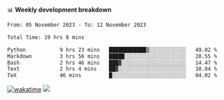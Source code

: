 📊 **Weekly development breakdown**
<!--START_SECTION:waka-->

```txt
From: 05 November 2023 - To: 12 November 2023

Total Time: 19 hrs 8 mins

Python           9 hrs 23 mins   ████████████▒░░░░░░░░░░░░   49.02 %
Markdown         3 hrs 56 mins   █████░░░░░░░░░░░░░░░░░░░░   20.55 %
Bash             2 hrs 46 mins   ███▓░░░░░░░░░░░░░░░░░░░░░   14.47 %
Text             2 hrs 4 mins    ██▓░░░░░░░░░░░░░░░░░░░░░░   10.84 %
TeX              46 mins         █░░░░░░░░░░░░░░░░░░░░░░░░   04.02 %
```

<!--END_SECTION:waka-->
[![wakatime](https://wakatime.com/badge/user/c6720b29-9431-4a60-bc9d-e1fb2b6bd65f.svg)](https://wakatime.com/@c6720b29-9431-4a60-bc9d-e1fb2b6bd65f)
![](https://komarev.com/ghpvc/?username=callanwu)
